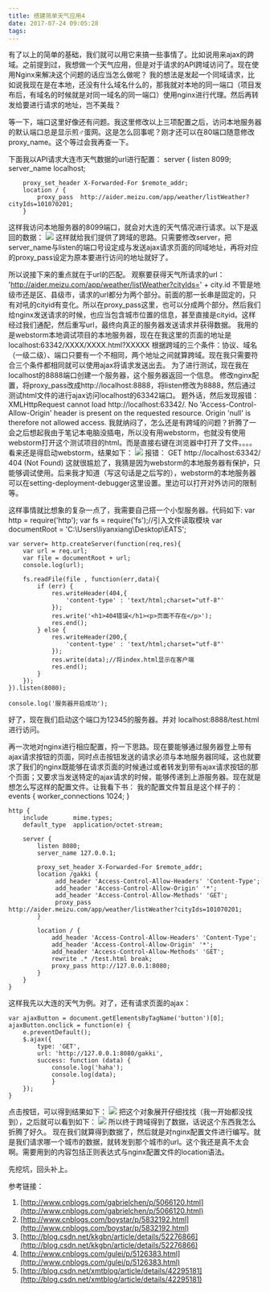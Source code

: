 ```yaml
---
title: 搭建简单天气应用4
date: 2017-07-24 09:05:28
tags:
---
```





有了以上的简单的基础，我们就可以用它来搞一些事情了。比如说用来ajax的跨域。之前提到过，我想做一个天气应用，但是对于请求的API跨域访问了。现在使用Nginx来解决这个问题的话应当怎么做呢？
我的想法是发起一个同域请求，比如说我现在是在本地，还没有什么域名什么的，那我就对本地的同一端口（项目发布后，有域名的时候就是对同一域名的同一端口）使用nginx进行代理。然后再转发给要进行请求的地址，岂不美哉？

等一下，端口这里好像还有问题。我这里修改以上三项配置之后，访问本地服务器的默认端口总是显示煎♂蛋网。这是怎么回事呢？刚才还可以在80端口随意修改proxy_name。这个等过会我再查一下。

下面我以API请求大连市天气数据的url进行配置：
    server {
        listen       8099;	
        server_name  localhost;		

        proxy_set_header X-Forwarded-For $remote_addr;
        location / {
            proxy_pass  http://aider.meizu.com/app/weather/listWeather?cityIds=101070201;
        }
这样我访问本地服务器的8099端口，就会对大连的天气情况进行请求。以下是返回的数据：
![](http://i.imgur.com/NztAwdv.png)
这样就给我们提供了跨域的思路。只需要修改server，把server_name与listen的端口号设定成与发送ajax请求页面的同域地址，再将对应的proxy_pass设定为原本要进行访问的地址就好了。

所以说接下来的重点就在于url的匹配。
观察要获得天气所请求的url：
	'http://aider.meizu.com/app/weather/listWeather?cityIds=' + city.id
不管是地级市还是区、县级市，请求的url都分为两个部分。前面的那一长串是固定的，只有对吼的cityid有变化。所以在proxy_pass这里，也可以分成两个部分。然后我们给nginx发送请求的时候，也应当包含城市位置的信息，甚至直接是cityid。这样经过我们通配，然后重写url，最终向真正的服务器发送请求并获得数据。
我用的是webstorm本地调试项目的本地服务器，现在在我这里的页面的地址是
	localhost:63342/XXXX/XXXX.html?XXXXX
根据跨域的三个条件：协议、域名（一级二级）、端口只要有一个不相同，两个地址之间就算跨域。现在我只需要符合三个条件都相同就可以使用ajax将请求发送出去。
为了进行测试，现在我在localhost的8888端口创建一个服务器，这个服务器返回一个信息。
修改nginx配置，将proxy_pass改成http://localhost:8888，将listen修改为8888，然后通过测试html文件的进行ajax访问localhost的63342端口。
题外话，然后发现报错：
	XMLHttpRequest cannot load http://localhost:63342/. No 'Access-Control-Allow-Origin' header is present on the requested resource. Origin 'null' is therefore not allowed access.
我就纳闷了，怎么还是有跨域的问题？折腾了一会之后想起我由于笔记本电脑没插电，所以没有用webstorm，也就没有使用webstorm打开这个测试项目的html。而是直接右键在浏览器中打开了文件。。。。看来还是得启动webstorm，结果如下：
![](http://i.imgur.com/19bBZ2j.png)
报错：
	GET http://localhost:63342/ 404 (Not Found)
这就很尴尬了，我猜是因为webstorm的本地服务器有保护，只能够调试使用。后来我才知道（写这句话是之后写的），webstorm的本地服务器可以在setting-deployment-debugger这里设置。里边可以打开对外访问的限制等。

这样事情就比想象的复杂一点了，我需要自己搭一个小型服务器。代码如下:
	var http = require('http');
	var fs = require('fs');//引入文件读取模块
	var documentRoot = 'C:\\Users\\liyanxiang\\Desktop\\EATS';
	
	var server= http.createServer(function(req,res){
	    var url = req.url;
	    var file = documentRoot + url;
	    console.log(url);
	
	    fs.readFile(file , function(err,data){
	        if (err) {
	            res.writeHeader(404,{
	                'content-type' : 'text/html;charset="utf-8"'
	            });
	            res.write('<h1>404错误</h1><p>页面不存在</p>');
	            res.end();
	        } else {
	            res.writeHeader(200,{
	                'content-type' : 'text/html;charset="utf-8"'
	            });
	            res.write(data);//将index.html显示在客户端
	            res.end();
	        }
	    });
	}).listen(8080);
	
	console.log('服务器开启成功');
好了，现在我们启动这个端口为12345的服务器。并对
	localhost:8888/test.html
进行访问。


再一次地对nginx进行相应配置，捋一下思路。现在要能够通过服务器登上带有ajax请求按钮的页面，同时点击按钮发送的请求必须与本地服务器同域，这也就要求了我们的nginx既能够在请求页面的时候通过或者转发到带有ajax请求按钮的那个页面；又要求当发送特定的ajax请求的时候，能够传递到上游服务器。现在就是想怎么写这样的配置文件。让我看下书：
我的配置文件暂且是这个样子的：
	events {
	    worker_connections  1024;
	}
	
	
	http {
	    include       mime.types;
	    default_type  application/octet-stream;
	
	    server {
	        listen 8080;	
	        server_name 127.0.0.1;		
	
	        proxy_set_header X-Forwarded-For $remote_addr;
	        location /gakki {
	             add_header 'Access-Control-Allow-Headers' 'Content-Type';
	             add_header 'Access-Control-Allow-Origin' '*';
	             add_header 'Access-Control-Allow-Methods' 'GET';
	             proxy_pass http://aider.meizu.com/app/weather/listWeather?cityIds=101070201;
	        }

	        location / {
	            add_header 'Access-Control-Allow-Headers' 'Content-Type';
	            add_header 'Access-Control-Allow-Origin' '*';
	            add_header 'Access-Control-Allow-Methods' 'GET';
	            rewrite .* /test.html break; 
	            proxy_pass http://127.0.0.1:8080;
	        }
	    }
	}
这样我先以大连的天气为例。对了，还有请求页面的ajax：
	
	var ajaxButton = document.getElementsByTagName('button')[0];
	ajaxButton.onclick = function(e) {
		e.preventDefault();
		$.ajax({
			type: 'GET',
			url: 'http://127.0.0.1:8080/gakki',
			success: function (data) {
			    console.log('haha');
	            console.log(data);
				}
		});
	}
点击按钮，可以得到结果如下：
![](http://i.imgur.com/RLMGOqF.png)
把这个对象展开仔细找找（我一开始都没找到），之后就可以看到如下：
![](http://i.imgur.com/CALEpUz.png)
所以终于跨域得到了数据，话说这个东西我怎么折腾了好久。
现在我们就算得到数据了，然后就是对nginx配置文件进行编写。就是我们请求哪一个城市的数据，就转发到那个城市的url。这个我还是真不太会啊。需要用到的内容包括正则表达式与nginx配置文件的location语法。


先挖坑，回头补上。




参考链接：

1. [http://www.cnblogs.com/gabrielchen/p/5066120.html](http://www.cnblogs.com/gabrielchen/p/5066120.html)
2. [http://www.cnblogs.com/boystar/p/5832192.html](http://www.cnblogs.com/boystar/p/5832192.html)
3. [http://blog.csdn.net/kkgbn/article/details/52276866](http://blog.csdn.net/kkgbn/article/details/52276866)
4. [http://www.cnblogs.com/gulei/p/5126383.html](http://www.cnblogs.com/gulei/p/5126383.html)
5. [http://blog.csdn.net/xmtblog/article/details/42295181](http://blog.csdn.net/xmtblog/article/details/42295181)
